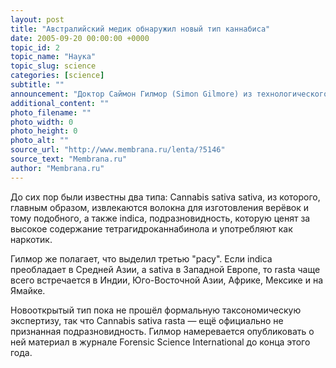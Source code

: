 ```yaml
---
layout: post
title: "Австралийский медик обнаружил новый тип каннабиса"
date: 2005-09-20 00:00:00 +0000
topic_id: 2
topic_name: "Наука"
topic_slug: science
categories: [science]
subtitle: ""
announcement: "Доктор Саймон Гилмор (Simon Gilmore) из технологического института Канберры (Canberra Institute of Technology) изучил 196 образцов конопли и по ДНК их митохондрии и хлоропласта обнаружил новый, третий тип каннабиса, который назвал rasta."
additional_content: ""
photo_filename: ""
photo_width: 0
photo_height: 0
photo_alt: ""
source_url: "http://www.membrana.ru/lenta/?5146"
source_text: "Membrana.ru"
author: "Membrana.ru"
---
```

До сих пор были известны два типа: Cannabis sativa sativa, из которого, главным образом, извлекаются волокна для изготовления верёвок и тому подобного, а также indica, подразновидность, которую ценят за высокое содержание тетрагидроканнабинола и употребляют как наркотик.

Гилмор же полагает, что выделил третью "расу". Если indica преобладает в Средней Азии, а sativa в Западной Европе, то rasta чаще всего встречается в Индии, Юго-Восточной Азии, Африке, Мексике и на Ямайке.

Новооткрытый тип пока не прошёл формальную таксономическую экспертизу, так что Cannabis sativa rasta — ещё официально не признанная подразновидность. Гилмор намеревается опубликовать о ней материал в журнале Forensic Science International до конца этого года.
